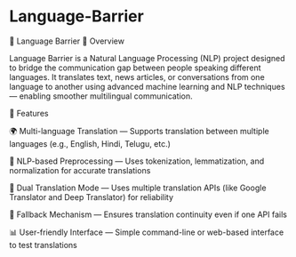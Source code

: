 # Language-Barrier
🧠 Language Barrier
📌 Overview

Language Barrier is a Natural Language Processing (NLP) project designed to bridge the communication gap between people speaking different languages.
It translates text, news articles, or conversations from one language to another using advanced machine learning and NLP techniques — enabling smoother multilingual communication.

🚀 Features

🌍 Multi-language Translation — Supports translation between multiple languages (e.g., English, Hindi, Telugu, etc.)

🤖 NLP-based Preprocessing — Uses tokenization, lemmatization, and normalization for accurate translations

🔄 Dual Translation Mode — Uses multiple translation APIs (like Google Translator and Deep Translator) for reliability

🧩 Fallback Mechanism — Ensures translation continuity even if one API fails

📊 User-friendly Interface — Simple command-line or web-based interface to test translations
